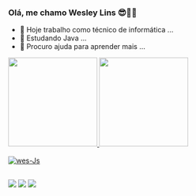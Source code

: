 ### Olá, me chamo Wesley Lins 😎👌🏻

- 🔭 Hoje trabalho como técnico de informática ...
- 🌱 Estudando Java ...
- 🤔 Procuro ajuda para aprender mais ...

 <div>
  <a href="https://github.com/weslins22">
  <img height="180em" src="https://github-readme-stats.vercel.app/api?username=weslins22&show_icons=true&theme=github_dark&include_all_commits=true&count_private=true"/>
  <img height="180em" src="https://github-readme-stats.vercel.app/api/top-langs/?username=weslins22&layout=compact&langs_count=7&theme=github_dark"/>
</div>
<div style="display: inline_block"><br>
  <img align="center" alt="wes-Js" height="" width="" src="https://img.shields.io/badge/Java-ED8B00?style=for-the-badge&logo=java&logoColor=white">
</div>
  
  ##
 
<div> 
  <a href="https://www.instagram.com/wes_lins/" target="_blank"><img src="https://img.shields.io/badge/-Instagram-%23E4405F?style=for-the-badge&logo=instagram&logoColor=white" target="_blank"></a>
  <a href = "mailto:weslins22@gmail.com"><img src="https://img.shields.io/badge/-Gmail-%23333?style=for-the-badge&logo=gmail&logoColor=white" target="_blank"></a>
  <a href="https://www.linkedin.com/in/weslins22" target="_blank"><img src="https://img.shields.io/badge/-LinkedIn-%230077B5?style=for-the-badge&logo=linkedin&logoColor=white" target="_blank"></a> 
  
</div>

